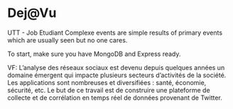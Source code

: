 Dej@Vu
===============
UTT - Job Etudiant
Complexe events are simple results of primary events which are usually seen but no one cares.

To start, make sure you have MongoDB and Express ready.


VF:
L’analyse des réseaux sociaux est devenu depuis quelques années un domaine émergent qui impacte plusieurs secteurs d’activités de la société. Les applications sont  nombreuses et diversifiées : santé, économie, sécurité,  etc.
Le but de ce travail est de construire une plateforme de collecte et de corrélation en temps réel de données provenant de Twitter.

